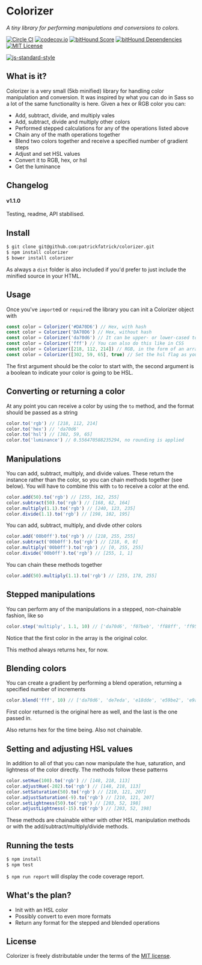 # Colorizer

_A tiny library for performing manipulations and conversions to colors._

[![Circle CI](https://circleci.com/gh/patrickfatrick/colorizer.svg?style=shield)](https://circleci.com/gh/patrickfatrick/colorizer)
[![codecov.io](https://codecov.io/github/patrickfatrick/colorizer/coverage.svg?branch=master)](https://codecov.io/github/patrickfatrick/colorizer?branch=master)
[![bitHound Score](https://www.bithound.io/github/patrickfatrick/colorizer/badges/score.svg)](https://www.bithound.io/github/patrickfatrick/colorizer)
[![bitHound Dependencies](https://www.bithound.io/github/patrickfatrick/colorizer/badges/dependencies.svg)](https://www.bithound.io/github/patrickfatrick/colorizer/master/dependencies/npm)
[![MIT License][license-image]][license-url]

[![js-standard-style](https://cdn.rawgit.com/feross/standard/master/badge.svg)](https://github.com/feross/standard)

## What is it?

Colorizer is a very small (5kb minified) library for handling color manipulation and conversion. It was inspired by what you can do in Sass so a lot of the same functionality is here. Given a hex or RGB color you can:

- Add, subtract, divide, and multiply vales
- Add, subtract, divide and multiply other colors
- Performed stepped calculations for any of the operations listed above
- Chain any of the math operations together
- Blend two colors together and receive a specified number of gradient steps
- Adjust and set HSL values
- Convert it to RGB, hex, or hsl
- Get the luminance

## Changelog

#### v1.1.0

Testing, readme, API stabilised.

## Install

```bash
$ git clone git@github.com:patrickfatrick/colorizer.git
$ npm install colorizer
$ bower install colorizer
```

As always a `dist` folder is also included if you'd prefer to just include the minified source in your HTML.

## Usage

Once you've `import`ed or `require`d the library you can init a Colorizer object with

```javascript
const color = Colorizer('#DA70D6') // Hex, with hash
const color = Colorizer('DA70D6') // Hex, without hash
const color = Colorizer('da70d6') // It can be upper- or lower-cased to your heart's content
const color = Colorizer('fff') // You can also do this like in CSS
const color = Colorizer([218, 112, 214]) // RGB, in the form of an array
const color = Colorizer([302, 59, 65], true) // Set the hsl flag as your second parameter to use that
```

The first argument should be the color to start with, the second argument is a boolean to indicate your color is going to be HSL.

## Converting or returning a color

At any point you can receive a color by using the `to` method, and the format should be passed as a string

```javascript
color.to('rgb') // [218, 112, 214]
color.to('hex') // 'da70d6'
color.to('hsl') // [302, 59, 65]
color.to('luminance') // 0.556470588235294, no rounding is applied
```

## Manipulations

You can add, subtract, multiply, and divide values. These return the instance rather than the color, so you can chain methods together (see below). You will have to combine this with `to` to receive a color at the end.

```javascript
color.add(50).to('rgb') // [255, 162, 255]
color.subtract(50).to('rgb') // [168, 62, 164]
color.multiply(1.1).to('rgb') // [240, 123, 235]
color.divide(1.1).to('rgb') // [198, 102, 195]
```

You can add, subtract, multiply, and divde other colors

```javascript
color.add('00b0ff').to('rgb') // [218, 255, 255]
color.subtract('00b0ff').to('rgb') // [218, 0, 0]
color.multiply('00b0ff').to('rgb') // [0, 255, 255]
color.divide('00b0ff').to('rgb') // [255, 1, 1]
```

You can chain these methods together

```javascript
color.add(50).multiply(1.1).to('rgb') // [255, 178, 255]
```

## Stepped manipulations

You can perform any of the manipulations in a stepped, non-chainable fashion, like so

```javascript
color.step('multiply', 1.1, 10) // ['da70d6', 'f07beb', 'ff88ff', 'ff95ff', 'ffa4ff', 'ffb4ff', 'ffc6ff', 'ffdaff', 'fff0ff', 'ffffff', 'ffffff']
```

Notice that the first color in the array is the original color.

This method always returns hex, for now.

## Blending colors

You can create a gradient by performing a blend operation, returning a specified number of increments

```javascript
color.blend('fff', 10) // ['da70d6', 'de7eda', 'e18dde', 'e59be2', 'e9a9e6', 'ecb8ea', 'f0c6ef', 'f4d4f3', 'f8e2f7', 'fbf1fb', 'ffffff']
```

First color returned is the original here as well, and the last is the one passed in.

Also returns hex for the time being. Also not chainable.

## Setting and adjusting HSL values

In addition to all of that you can now manipulate the hue, saturation, and lightness of the color directly. The methods follow these patterns

```javascript
color.setHue(100).to('rgb') // [148, 218, 113]
color.adjustHue(-202).to('rgb') // [148, 218, 113]
color.setSaturation(50).to('rgb') // [210, 121, 207]
color.adjustSaturation(-9).to('rgb') // [210, 121, 207]
color.setLightness(50).to('rgb') // [203, 52, 198]
color.adjustLightness(-15).to('rgb') // [203, 52, 198]
```

These methods are chainable either with other HSL manipulation methods or with the add/subtract/multiply/divide methods.

## Running the tests

```bash
$ npm install
$ npm test
```

`$ npm run report` will display the code coverage report.

## What's the plan?

- Init with an HSL color
- Possibly convert to even more formats
- Return any format for the stepped and blended operations

## License

Colorizer is freely distributable under the terms of the [MIT license](./LICENSE).

[license-image]: http://img.shields.io/badge/license-MIT-blue.svg?style=flat
[license-url]: LICENSE

